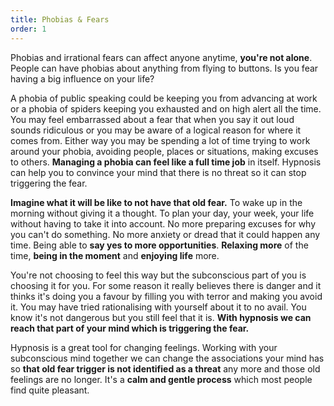 ```yaml
---
title: Phobias & Fears
order: 1
---
```

Phobias and irrational fears can affect anyone anytime, **you're not alone**.  People can have phobias about anything from flying to buttons. Is you fear having a big influence on your life? 



A phobia of public speaking could be keeping you from advancing at work or a phobia of spiders keeping you exhausted and on high alert all the time. You may feel embarrassed about a fear that when you say it out loud sounds ridiculous or you may be aware of a logical reason for where it comes from. Either way you may be spending a lot of time trying to work around your phobia, avoiding people, places or situations, making excuses to others. **Managing a phobia can feel like a full time job** in itself. Hypnosis can help you to convince your mind that there is no threat so it can stop triggering the fear.



**Imagine what it will be like to not have that old fear.** To wake up in the morning without giving it a thought. To plan your day, your week, your life without having to take it into account. No more preparing excuses for why you can't do something. No more anxiety or dread that it could happen any time. Being able to **say yes to more opportunities**. **Relaxing more** of the time, **being in the moment** and **enjoying life** more.



You're not choosing to feel this way but the subconscious part of you is choosing it for you. For some reason it really believes there is danger and it thinks it's doing you a favour by filling you with terror and making you avoid it. You may have tried rationalising with yourself about it to no avail. You know it's not dangerous but you still feel that it is. **With hypnosis we can reach that part of your mind which is triggering the fear.**



Hypnosis is a great tool for changing feelings. Working with your subconscious mind together we can change the associations your mind has so **that old fear trigger is not identified as a threat** any more and those old feelings are no longer. It's a **calm and gentle process** which most people find quite pleasant.
